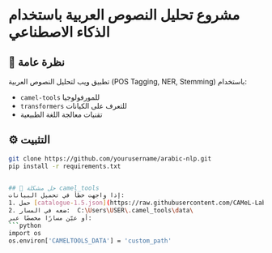 # مشروع تحليل النصوص العربية باستخدام الذكاء الاصطناعي

## 📌 نظرة عامة
تطبيق ويب لتحليل النصوص العربية (POS Tagging, NER, Stemming) باستخدام:
- `camel-tools` للمورفولوجيا
- `transformers` للتعرف على الكيانات
- تقنيات معالجة اللغة الطبيعية

## ⚙️ التثبيت
```bash
git clone https://github.com/yourusername/arabic-nlp.git
pip install -r requirements.txt


## 🧩 حل مشكلة camel_tools
إذا واجهت خطأ في تحميل البيانات:
1. حمل [catalogue-1.5.json](https://raw.githubusercontent.com/CAMeL-Lab/camel-tools-data/main/catalogue-1.5.json)
2. ضعه في المسار:  C:\Users\USER\.camel_tools\data\
أو عيّن مسارًا مخصصًا عبر:
```python
import os
os.environ['CAMELTOOLS_DATA'] = 'custom_path'
